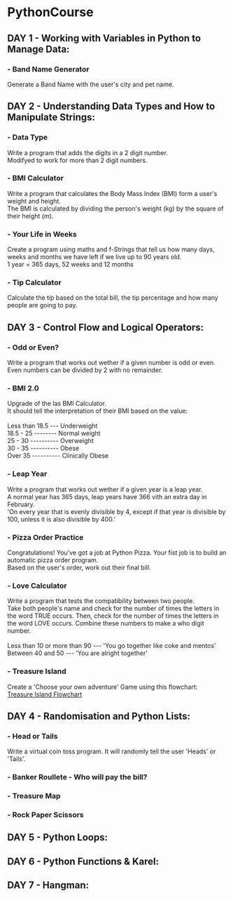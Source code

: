 # PythonCourse

## DAY 1 - Working with Variables in Python to Manage Data:

### - Band Name Generator
Generate a Band Name with the user's city and pet name.

## DAY 2 - Understanding Data Types and How to Manipulate Strings:

### - Data Type
Write a program that adds the digits in a 2 digit number. <br />
Modifyed to work for more than 2 digit numbers.

### - BMI Calculator
Write a program that calculates the Body Mass Index (BMI) form a user's weight and height. <br />
The BMI is calculated by dividing the person's weight (kg) by the square of their height (m).

### - Your Life in Weeks
Create a program using maths and f-Strings that tell us how many days, weeks and months we have left if we live up to 90 years old. <br />
1 year = 365 days, 52 weeks and 12 months

### - Tip Calculator
Calculate the tip based on the total bill, the tip percentage and how many people are going to pay.

## DAY 3 - Control Flow and Logical Operators:

### - Odd or Even?
Write a program that works out wether if a given number is odd or even. <br />
Even numbers can be divided by 2 with no remainder.

### - BMI 2.0
Upgrade of the las BMI Calculator. <br />
It should tell the interpretation of their BMI based on the value: <br /> <br />
Less than 18.5 --- Underweight <br />
18.5 - 25 -------- Normal weight <br />
25 - 30 ---------- Overweight <br />
30 - 35 ---------- Obese <br />
Over 35 ---------- Clinically Obese <br />

### - Leap Year
Write a program that works out wether if a given year is a leap year. <br />
A normal year has 365 days, leap years have 366 vith an extra day in February. <br />
'On every year that is evenly divisible by 4, except if that year is divisible by 100, unless it is also divisible by 400.'

### - Pizza Order Practice
Congratulations! You've got a job at Python Pizza. Your fist job is to build an automatic pizza order program. <br />
Based on the user's order, work out their final bill.

### - Love Calculator
Write a program that tests the compatibility between two people. <br />
Take both people's name and check for the number of times the letters in the word TRUE occurs. Then, check for the number of times the letters in the word LOVE occurs. Combine these numbers to make a who digit number. <br /> <br />
Less than 10 or more than 90 --- 'You go together like coke and mentos' <br />
Between 40 and 50 --- 'You are alright together'

### - Treasure Island
Create a 'Choose your own adventure' Game using this flowchart: <br />
[Treasure Island Flowchart](https://viewer.diagrams.net/index.html?highlight=0000ff&edit=_blank&layers=1&nav=1&title=Treasure%20Island%20Conditional.drawio#Uhttps%3A%2F%2Fdrive.google.com%2Fuc%3Fid%3D1oDe4ehjWZipYRsVfeAx2HyB7LCQ8_Fvi%26export%3Ddownload)

## DAY 4 - Randomisation and Python Lists:

### - Head or Tails
Write a virtual coin toss program. It will randomly tell the user 'Heads' or 'Tails'.

### - Banker Roullete - Who will pay the bill?

### - Treasure Map

### - Rock Paper Scissors

## DAY 5 - Python Loops:

## DAY 6 - Python Functions & Karel:

## DAY 7 - Hangman:

